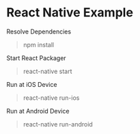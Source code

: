 # React Native Example

Resolve Dependencies
> npm install

Start React Packager
> react-native start

Run at iOS Device
>react-native run-ios

Run at Android Device
> react-native run-android